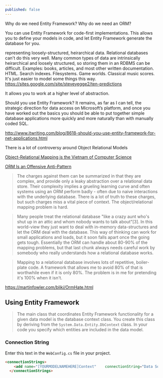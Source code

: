 ```yaml
---
published: false
---
```

Why do we need Entity Framework? Why do we need an ORM?

You can use Entity Framework for code-first implementations. This allows you to define your models in code, and let Entity Framework generate the database for you.

representing loosely-structured, heirarchical data. Relational databases can't do this very well. Many common types of data are intrinsically heirarchical and loosely structured, so storing them in an RDBMS can be difficult. Examples: books, articles, and most other written documentation. HTML. Search indexes. Filesystems. Game worlds. Classical music scores. It's just easier to model some things this way.
https://sites.google.com/site/steveyegge2/ten-predictions



It allows you to work at a higher level of abstraction.


Should you use Entity Framework? It remains, as far as I can tell, the strategic direction for data access on Microsoft’s platform, and once you have worked out the basics you should be able to put together simple database applications more quickly and more naturally than with manually coded SQL.

http://www.itwriting.com/blog/8618-should-you-use-entity-framework-for-net-applications.html



There is a lot of controversy around Object Relational Models

[Object-Relational Mapping is the Vietnam of Computer Science](https://blog.codinghorror.com/object-relational-mapping-is-the-vietnam-of-computer-science/)

[ORM Is an Offensive Anti-Pattern](http://www.yegor256.com/2014/12/01/orm-offensive-anti-pattern.html)

> The charges against them can be summarized in that they are complex, and provide only a leaky abstraction over a relational data store. Their complexity implies a grueling learning curve and often systems using an ORM perform badly - often due to naive interactions with the underlying database.
There is a lot of truth to these charges, but such charges miss a vital piece of context. The object/relational mapping problem is hard.

> Many people treat the relational database "like a crazy aunt who's shut up in an attic and whom nobody wants to talk about"[3]. In this world-view they just want to deal with in-memory data-structures and let the ORM deal with the database. This way of thinking can work for small applications and loads, but it soon falls apart once the going gets tough. Essentially the ORM can handle about 80-90% of the mapping problems, but that last chunk always needs careful work by somebody who really understands how a relational database works.

> Mapping to a relational database involves lots of repetitive, boiler-plate code. A framework that allows me to avoid 80% of that is worthwhile even if it is only 80%. The problem is in me for pretending it's 100% when it isn't.


https://martinfowler.com/bliki/OrmHate.html


## Using Entity Framework

> The main class that coordinates Entity Framework functionality for a given data model is the database context class. You create this class by deriving from the `System.Data.Entity.DbContext` class. In your code you specify which entities are included in the data model.

### Connection String


Enter this text in the `WebConfig.cs` file in your project.

```html
<connectionStrings>
    <add name="[YOURMODELNAMEHERE]Context"    connectionString="Data Source=(LocalDB)\MSSQLLocalDB;AttachDbFilename=|DataDirectory|\[YOURDATABASENAMEHERE].mdf;Integrated Security=True" providerName="System.Data.SqlClient"/>
  </connectionStrings>
```














